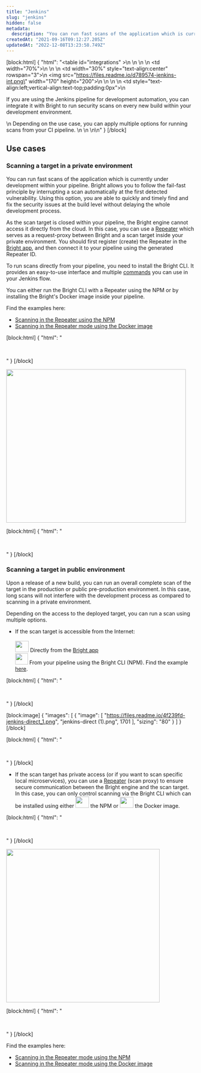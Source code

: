 ```yaml
---
title: "Jenkins"
slug: "jenkins"
hidden: false
metadata: 
  description: "You can run fast scans of the application which is currently under development within your pipeline."
createdAt: "2021-09-16T09:12:27.205Z"
updatedAt: "2022-12-08T13:23:58.749Z"
---
```

[block:html]
{
  "html": "<table id=\"integrations\" >\n   <style>\n #integrations {\n    border-collapse: separate;\n    width: 100%;\n    display: block;\n    display: table;\n  }\n #integrations td,\n  th {\n    border: 0px solid #ddd;\n    padding-left: 0px;\n    background-color: #FFFFFF;\n  }\n  </style>\n  <body>\n  <tr>\n    <td width=\"70%\">\n     \n    </td>\n    <td width=\"30%\" style=\"text-align:center\" rowspan=\"3\">\n      <img src=\"https://files.readme.io/d789574-jenkins-int.png\" width=\"170\" height=\"200\"></img>\n    </td>\n  </tr>\n  <tr>\n    <td style=\"text-align:left;vertical-align:text-top;padding:0px\">\n    <p>If you are using the Jenkins pipeline for development automation, you can integrate it with Bright to run security scans on every new build within your development environment.<p></p>\n    Depending on the use case, you can apply multiple options for running scans from your CI pipeline. \n    </td>\n  </tr>\n</table>\n</body>"
}
[/block]



## Use cases

### Scanning a target in a private environment

You can run fast scans of the application which is currently under development within your pipeline. Bright allows you to follow the fail-fast principle by interrupting a scan automatically at the first detected vulnerability. Using this option, you are able to quickly and timely find and fix the security issues at the build level without delaying the whole development process.

As the scan target is closed within your pipeline, the Bright engine cannot access it directly from the cloud. In this case, you can use a [Repeater](/docs/on-premises-repeater-local-agent) which serves as a request-proxy between Bright and a scan target inside your private environment.  You should first register (create) the Repeater in the [Bright app](https://app.brightsec.com), and then connect it to your pipeline using the generated Repeater ID. 

To run scans directly from your pipeline, you need to install the Bright CLI. It provides an easy-to-use interface and multiple [commands](/docs/command-list) you can use in your Jenkins flow. 

You can either run the Bright CLI with a Repeater using the NPM or by installing the Bright's Docker image inside your pipeline.  

  Find the examples here: 

- [Scanning in the Repeater  using the NPM](/docs/jenkins-integration-examples#example-2-scanning-via-a-repeater-using-the-nexploit-cli-npm-installation)
- [Scanning in the Repeater mode using the Docker image](/docs/jenkins-integration-examples#example-3-scanning-via-a-repeater-using-the-nexploit-cli-docker-installation)

[block:html]
{
  "html": "<p>&nbsp;</p>"
}
[/block]



<img src="https://files.readme.io/6b876c4-jenkins-npm.png" width="480" height="410">

[block:html]
{
  "html": "<p>&nbsp;</p>"
}
[/block]



### Scanning a target in public environment

 Upon a release of a new build, you can run an overall complete scan of the target in the production or public pre-production environment. In this case, long scans will not interfere with the development process as compared to scanning in a private environment.  

 Depending on the access to the deployed target, you can run a scan using multiple options.

- If the scan target is accessible from the Internet:<br>  
  <img src="https://files.readme.io/cc0813a-1.png" width="36" height="30"> Directly from the [Bright app](https://app.brightsec.com)  
  <img src="https://files.readme.io/112f601-2.png" width="34" height="30"> From your pipeline using the Bright CLI (NPM). Find the example [here](/docs/jenkins-integration-examples#example-1-direct-scanning-using-the-nexploit-cli-npm-installation). 

[block:html]
{
  "html": "<p>&nbsp;</p>"
}
[/block]



[block:image]
{
  "images": [
    {
      "image": [
        "https://files.readme.io/4f239fd-jenkins-direct_1.png",
        "jenkins-direct (1).png",
        1701
      ],
      "sizing": "80"
    }
  ]
}
[/block]



[block:html]
{
  "html": "<p>&nbsp;</p>"
}
[/block]



- If the scan target has private access (or if you want to scan specific local microservices), you can use a [Repeater](/docs/on-premises-repeater-local-agent) (scan proxy) to ensure secure communication between the Bright engine and the scan target. In this case, you can only control scanning via the Bright CLI which can be installed using either <img src="https://files.readme.io/baaa6c4-3.png" width="36" height="30"> the NPM or <img src="https://files.readme.io/133d01b-4.png" width="36" height="29"> the Docker image.

[block:html]
{
  "html": "<p>&nbsp;</p>"
}
[/block]



<img src="https://files.readme.io/f18a509-jenkins-docker_2.png" width="410" height="410">

[block:html]
{
  "html": "<p>&nbsp;</p>"
}
[/block]



Find the examples here:

- [Scanning in the Repeater mode using the NPM](/docs/jenkins-integration-examples#example-2-scanning-via-a-repeater-using-the-nexploit-cli-npm-installation)
- [Scanning in the Repeater mode using the Docker image](/docs/jenkins-integration-examples#example-3-scanning-via-a-repeater-using-the-nexploit-cli-docker-installation)